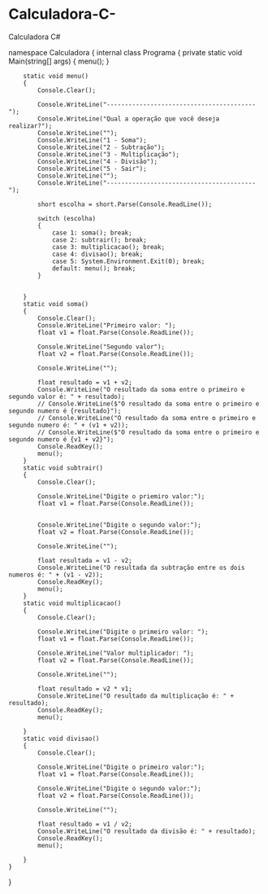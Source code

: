 # Calculadora-C-
Calculadora C#


namespace Calculadora
{
    internal class Programa
    {
        private static void Main(string[] args)
        {
            menu();
        }

        static void menu()
        {
            Console.Clear();

            Console.WriteLine("-----------------------------------------");
            Console.WriteLine("Qual a operação que você deseja realizar?");
            Console.WriteLine("");
            Console.WriteLine("1 - Soma");
            Console.WriteLine("2 - Subtração");
            Console.WriteLine("3 - Multiplicação");
            Console.WriteLine("4 - Divisão");
            Console.WriteLine("5 - Sair");
            Console.WriteLine("");
            Console.WriteLine("-----------------------------------------");

            short escolha = short.Parse(Console.ReadLine());

            switch (escolha)
            {
                case 1: soma(); break;
                case 2: subtrair(); break;
                case 3: multiplicacao(); break;
                case 4: divisao(); break;
                case 5: System.Environment.Exit(0); break;
                default: menu(); break;
            }


        }
        static void soma()
        {
            Console.Clear();
            Console.WriteLine("Primeiro valor: ");
            float v1 = float.Parse(Console.ReadLine());

            Console.WriteLine("Segundo valor");
            float v2 = float.Parse(Console.ReadLine());

            Console.WriteLine("");

            float resultado = v1 + v2;
            Console.WriteLine("O resultado da soma entre o primeiro e segundo valor é: " + resultado);
            // Console.WriteLine($"O resultado da soma entre o primeiro e segundo numero é {resultado}");
            // Console.WriteLine("O resultado da soma entre o primeiro e segundo numero é: " + (v1 + v2));
            // Console.WriteLine($"O resultado da soma entre o primeiro e segundo numero é {v1 + v2}");
            Console.ReadKey();
            menu();
        }
        static void subtrair()
        {
            Console.Clear();

            Console.WriteLine("Digite o priemiro valor:");
            float v1 = float.Parse(Console.ReadLine());


            Console.WriteLine("Digite o segundo valor:");
            float v2 = float.Parse(Console.ReadLine());

            Console.WriteLine("");

            float resultada = v1 - v2;
            Console.WriteLine("O resultada da subtração entre os dois numeros é: " + (v1 - v2));
            Console.ReadKey();
            menu();
        }
        static void multiplicacao()
        {
            Console.Clear();

            Console.WriteLine("Digite o primeiro valor: ");
            float v1 = float.Parse(Console.ReadLine());

            Console.WriteLine("Valor multiplicador: ");
            float v2 = float.Parse(Console.ReadLine());

            Console.WriteLine("");

            float resultado = v2 * v1;
            Console.WriteLine("O resultado da multiplicação é: " + resultado);
            Console.ReadKey();
            menu();

        }
        static void divisao()
        {
            Console.Clear();

            Console.WriteLine("Digite o primeiro valor:");
            float v1 = float.Parse(Console.ReadLine());

            Console.WriteLine("Digite o segundo valor:");
            float v2 = float.Parse(Console.ReadLine());

            Console.WriteLine("");

            float resultado = v1 / v2;
            Console.WriteLine("O resultado da divisão é: " + resultado);
            Console.ReadKey();
            menu();

        }
    }
}

